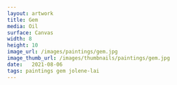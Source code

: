 ```yaml
---
layout: artwork
title: Gem
media: Oil
surface: Canvas
width: 8
height: 10
image_url: /images/paintings/gem.jpg
image_thumb_url: /images/thumbnails/paintings/gem.jpg
date:   2021-08-06
tags: paintings gem jolene-lai 
---
```

